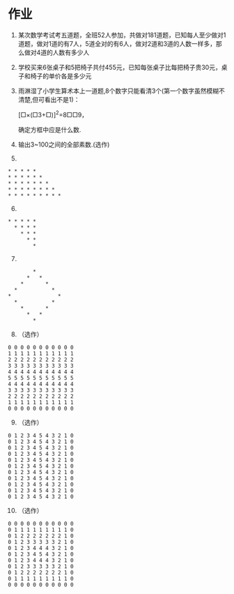 # 作业
1. 某次数学考试考五道题，全班52人参加，共做对181道题，已知每人至少做对1道题，做对1道的有7人，5道全对的有6人，做对2道和3道的人数一样多，那么做对4道的人数有多少人

2. 学校买来6张桌子和5把椅子共付455元，已知每张桌子比每把椅子贵30元，桌子和椅子的单价各是多少元


3. 雨淋湿了小学生算术本上一道题,8个数字只能看清3个(第一个数字虽然模糊不清楚,但可看出不是1)：
    <p>[□×(□3+□)]<sup>2</sup>=8□□9，</p>
    <p>确定方框中应是什么数.</p> 


4. 输出3~100之间的全部素数.(选作)

5. 
```
* * * * *
* * * * * *
* * * * * * *
* * * * * * * *
* * * * * * * * *
```

6. 
```
* * * * *
  * * * *
    * * *
      * *
        *
```


7. 
```
        *
      *   *
    *       *
  *           *
*               *
  *           * 
    *       *
      *   * 
        *
```

8. （选作）
```
0 0 0 0 0 0 0 0 0 0 0 
1 1 1 1 1 1 1 1 1 1 1 
2 2 2 2 2 2 2 2 2 2 2 
3 3 3 3 3 3 3 3 3 3 3 
4 4 4 4 4 4 4 4 4 4 4 
5 5 5 5 5 5 5 5 5 5 5 
4 4 4 4 4 4 4 4 4 4 4 
3 3 3 3 3 3 3 3 3 3 3 
2 2 2 2 2 2 2 2 2 2 2 
1 1 1 1 1 1 1 1 1 1 1 
0 0 0 0 0 0 0 0 0 0 0 
```
9. （选作）
```
0 1 2 3 4 5 4 3 2 1 0 
0 1 2 3 4 5 4 3 2 1 0 
0 1 2 3 4 5 4 3 2 1 0 
0 1 2 3 4 5 4 3 2 1 0 
0 1 2 3 4 5 4 3 2 1 0 
0 1 2 3 4 5 4 3 2 1 0 
0 1 2 3 4 5 4 3 2 1 0 
0 1 2 3 4 5 4 3 2 1 0 
0 1 2 3 4 5 4 3 2 1 0 
0 1 2 3 4 5 4 3 2 1 0 
0 1 2 3 4 5 4 3 2 1 0 
```
10. （选作）
```
0 0 0 0 0 0 0 0 0 0 0
0 1 1 1 1 1 1 1 1 1 0
0 1 2 2 2 2 2 2 2 1 0
0 1 2 3 3 3 3 3 2 1 0
0 1 2 3 4 4 4 3 2 1 0
0 1 2 3 4 5 4 3 2 1 0
0 1 2 3 4 4 4 3 2 1 0
0 1 2 3 3 3 3 3 2 1 0
0 1 2 2 2 2 2 2 2 1 0
0 1 1 1 1 1 1 1 1 1 0
0 0 0 0 0 0 0 0 0 0 0
```